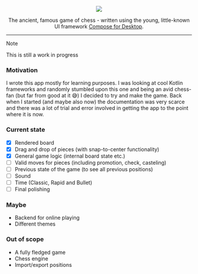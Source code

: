 
<p align="center">
  <img src="https://user-images.githubusercontent.com/31919921/213880607-4ce7a5b4-6e14-43a2-b56c-1aadbaed2930.png">
</p>

<p align="center">
  The ancient, famous game of chess - written using the young, little-known UI framework <a href="https://github.com/JetBrains/compose-multiplatform-desktop-template/#readme">Compose for Desktop</a>.
</p>

---

> [!note]
> This is still a work in progress

### Motivation

I wrote this app mostly for learning purposes. I was looking at cool Kotlin frameworks and randomly stumbled upon this one and being an avid chess-fan (but far from good at it 😅) I decided to try and make the game. Back when I started (and maybe also now) the documentation was very scarce and there was a lot of trial and error involved in getting the app to the point where it is now.

### Current state
- [x] Rendered board
- [x] Drag and drop of pieces (with snap-to-center functionality)
- [x] General game logic (internal board state etc.)
- [ ] Valid moves for pieces (including promotion, check, casteling)
- [ ] Previous state of the game (to see all previous positions)
- [ ] Sound
- [ ] Time (Classic, Rapid and Bullet)
- [ ] Final polishing

### Maybe
- Backend for online playing
- Different themes

### Out of scope
- A fully fledged game
- Chess engine
- Import/export positions
